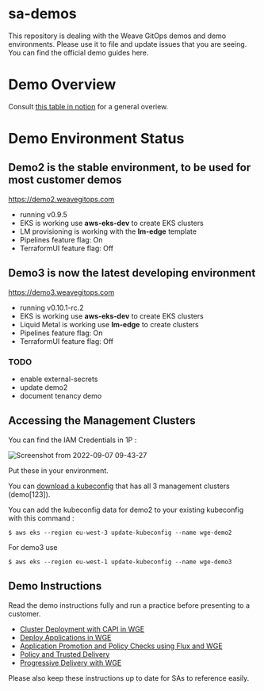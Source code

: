 # sa-demos
This repository is dealing with the Weave GitOps demos and demo environments. Please use it to file and update issues that you are seeing. You can find the official demo guides here.

# Demo Overview

Consult [this table in notion](https://www.notion.so/weaveworks/e68deffcc9f24095b07607c45a7e13c9?v=bbe74a228384477eb4830869a8359fea) for a general overiew. 

# Demo Environment Status

## Demo2 is the stable environment, to be used for most customer demos
https://demo2.weavegitops.com
- running v0.9.5
- EKS is working use **aws-eks-dev** to create EKS clusters
- LM provisioning is working with the **lm-edge** template
- Pipelines feature flag: On
- TerraformUI feature flag: Off

## Demo3 is now the latest developing environment
https://demo3.weavegitops.com
- running v0.10.1-rc.2
-  EKS is working use **aws-eks-dev** to create EKS clusters
- Liquid Metal is working use **lm-edge** to create clusters
- Pipelines feature flag: On
- TerraformUI feature flag: Off


### TODO
- enable external-secrets
- update demo2 
- document tenancy demo

## Accessing the Management Clusters

You can find the IAM Credentials in 1P : 

![Screenshot from 2022-09-07 09-43-27](https://user-images.githubusercontent.com/2788194/188821862-4ca062e0-bd38-4839-8186-257cf625215b.png)

Put these in your environment. 

You can [download a kubeconfig](https://github.com/weaveworks/sa-demos/raw/main/kubeconfig/config) that has all 3 management clusters (demo[123]).

You can add the kubeconfig data for demo2 to your existing kubeconfig with this command :
```
$ aws eks --region eu-west-3 update-kubeconfig --name wge-demo2 
```

For demo3 use 
```
$ aws eks --region eu-west-1 update-kubeconfig --name wge-demo3
```

## Demo Instructions

Read the demo instructions fully and run a practice before presenting to a customer.

- [Cluster Deployment with CAPI in WGE](https://github.com/weaveworks/sa-demos/blob/main/demos/cluster_capi.md)
- [Deploy Applications in WGE](https://github.com/weaveworks/sa-demos/blob/main/demos/applications.md)
- [Application Promotion and Policy Checks using Flux and WGE](https://github.com/weaveworks/sa-demos/blob/main/demos/application_promotion.md)
- [Policy and Trusted Delivery](https://github.com/weaveworks/sa-demos/blob/main/demos/policy-trusted_delivery.md)
- [Progressive Delivery with WGE](https://github.com/weaveworks/sa-demos/blob/main/demos/progressive-delivery-demo.md)

Please also keep these instructions up to date for SAs to reference easily.
